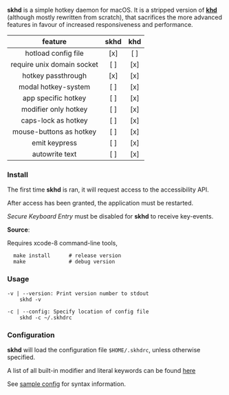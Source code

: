 **skhd** is a simple hotkey daemon for macOS. It is a stripped version of [**khd**](https://github.com/koekeishiya/khd)
(although mostly rewritten from scratch), that sacrifices the more advanced features in favour of increased responsiveness and performance.

| feature                    | skhd | khd |
|:--------------------------:|:----:|:---:|
| hotload config file        | [x]  | [ ] |
| require unix domain socket | [ ]  | [x] |
| hotkey passthrough         | [x]  | [x] |
| modal hotkey-system        | [ ]  | [x] |
| app specific hotkey        | [ ]  | [x] |
| modifier only hotkey       | [ ]  | [x] |
| caps-lock as hotkey        | [ ]  | [x] |
| mouse-buttons as hotkey    | [ ]  | [x] |
| emit keypress              | [ ]  | [x] |
| autowrite text             | [ ]  | [x] |

### Install

The first time **skhd** is ran, it will request access to the accessibility API.

After access has been granted, the application must be restarted.

*Secure Keyboard Entry* must be disabled for **skhd** to receive key-events.

**Source**:

Requires xcode-8 command-line tools,

      make install      # release version
      make              # debug version

### Usage

```
-v | --version: Print version number to stdout
    skhd -v

-c | --config: Specify location of config file
    skhd -c ~/.skhdrc

```

### Configuration

**skhd** will load the configuration file `$HOME/.skhdrc`, unless otherwise specified.

A list of all built-in modifier and literal keywords can be found [here](https://github.com/koekeishiya/skhd/issues/1)

See [sample config](https://github.com/koekeishiya/skhd/blob/master/examples/skhdrc) for syntax information.
